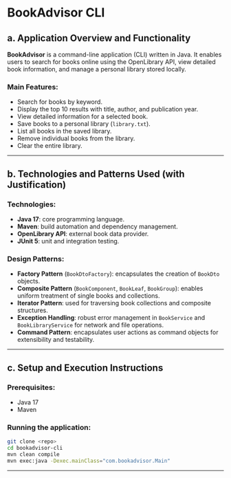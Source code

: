 # BookAdvisor CLI

## a. Application Overview and Functionality

**BookAdvisor** is a command-line application (CLI) written in Java. It enables users to search for books online using the OpenLibrary API, view detailed book information, and manage a personal library stored locally.

### Main Features:

- Search for books by keyword.
- Display the top 10 results with title, author, and publication year.
- View detailed information for a selected book.
- Save books to a personal library (`library.txt`).
- List all books in the saved library.
- Remove individual books from the library.
- Clear the entire library.

---

## b. Technologies and Patterns Used (with Justification)

### Technologies:

- **Java 17**: core programming language.
- **Maven**: build automation and dependency management.
- **OpenLibrary API**: external book data provider.
- **JUnit 5**: unit and integration testing.

### Design Patterns:

- **Factory Pattern** (`BookDtoFactory`): encapsulates the creation of `BookDto` objects.
- **Composite Pattern** (`BookComponent`, `BookLeaf`, `BookGroup`): enables uniform treatment of single books and collections.
- **Iterator Pattern**: used for traversing book collections and composite structures.
- **Exception Handling**: robust error management in `BookService` and `BookLibraryService` for network and file operations.
- **Command Pattern**: encapsulates user actions as command objects for extensibility and testability.

---

## c. Setup and Execution Instructions

### Prerequisites:

- Java 17
- Maven

### Running the application:

```bash
git clone <repo>
cd bookadvisor-cli
mvn clean compile
mvn exec:java -Dexec.mainClass="com.bookadvisor.Main"
```

---